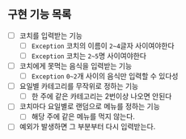## 구현 기능 목록

- [ ] 코치를 입력받는 기능
  - [ ] `Exception` 코치의 이름이 `2~4`글자 사이여야한다
  - [ ] `Exception` 코치는 `2~5`명 사이여야한다
- [ ] 코치에게 못먹는 음식을 입력받는 기능
  - [ ] `Exception` `0~2`개 사이의 음식만 입력할 수 있다성
- [ ] 요일별 카테고리를 무작위로 정하는 기능
  - [ ] 한 주에 같은 카테고리는 2번이상 나오면 안된다
- [ ] 코치마다 요일별로 랜덤으로 메뉴를 정하는 기능
  - [ ] 해당 주에 같은 메뉴를 먹지 않는다.
- [ ] 예외가 발생하면 그 부분부터 다시 입력받는다.
